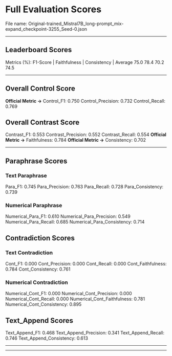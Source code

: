 # Full Evaluation Scores

File name: Original-trained_Mistral7B_long-prompt_mix-expand_checkpoint-3255_Seed-0.json


---

## Leaderboard Scores

Metrics (%): F1-Score | Faithfulness | Consistency | Average
                75.0        78.4          70.2        74.5

---

## Overall Control Score

**Official Metric ->** Control_F1: 0.750
Control_Precision: 0.732
Control_Recall: 0.769

## Overall Contrast Score

Contrast_F1: 0.553
Contrast_Precision: 0.552
Contrast_Recall: 0.554
**Official Metric ->** Faithfulness: 0.784
**Official Metric ->** Consistency: 0.702

---


## Paraphrase Scores


### Text Paraphrase

Para_F1: 0.745
Para_Precision: 0.763
Para_Recall: 0.728
Para_Consistency: 0.739


### Numerical Paraphrase

Numerical_Para_F1: 0.610
Numerical_Para_Precision: 0.549
Numerical_Para_Recall: 0.685
Numerical_Para_Consistency: 0.714


## Contradiction Scores


### Text Contradiction

Cont_F1: 0.000
Cont_Precision: 0.000
Cont_Recall: 0.000
Cont_Faithfulness: 0.784
Cont_Consistency: 0.761


### Numerical Contradiction

Numerical_Cont_F1: 0.000
Numerical_Cont_Precision: 0.000
Numerical_Cont_Recall: 0.000
Numerical_Cont_Faithfulness: 0.781
Numerical_Cont_Consistency: 0.895


## Text_Append Scores

Text_Append_F1: 0.468
Text_Append_Precision: 0.341
Text_Append_Recall: 0.746
Text_Append_Consistency: 0.613

---


---


